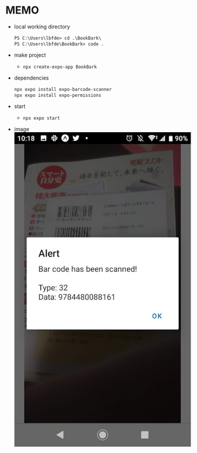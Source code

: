 # MEMO
- local working directory
  ```console
  PS C:\Users\lbfde> cd .\BookBark\
  PS C:\Users\lbfde\BookBark> code .
  ```

- make project
  - `npx create-expo-app BookBark`

- dependencies
  ```console
  npx expo install expo-barcode-scanner
  npx expo install expo-permissions
  ```

- start
  - `npx expo start`

- image
  ![](image.jpg)

